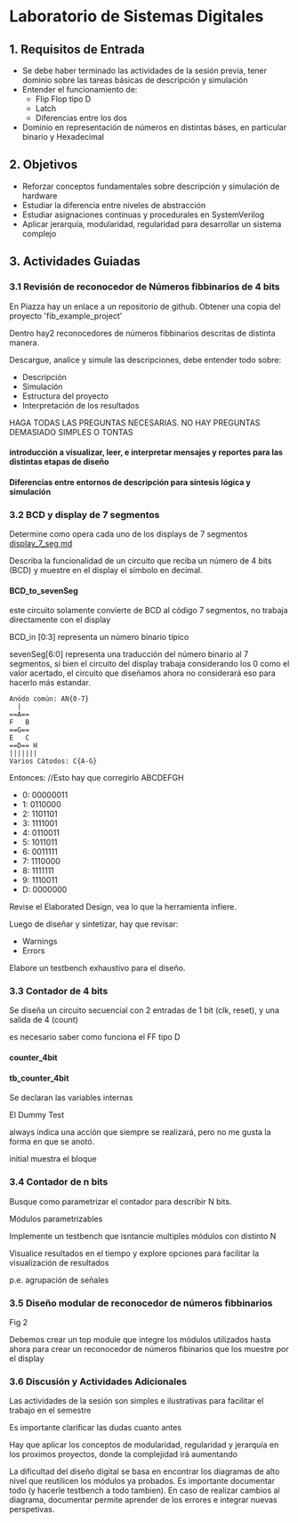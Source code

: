# Laboratorio de Sistemas Digitales

## 1. Requisitos de Entrada
- Se debe haber terminado las actividades de la sesión previa, tener dominio sobre las tareas básicas de descripción y simulación
- Entender el funcionamiento de:
    - Flip Flop tipo D
    - Latch
    - Diferencias entre los dos
- Dominio en representación de números en distintas báses, en particular binario y Hexadecimal

## 2. Objetivos
- Reforzar conceptos fundamentales sobre descripción y simulación de hardware
- Estudiar la diferencia entre niveles de abstracción
- Estudiar asignaciones continuas y procedurales en SystemVerilog
- Aplicar jerarquía, modularidad, regularidad para desarrollar un sistema complejo

## 3. Actividades Guiadas
### 3.1 Revisión de reconocedor de Números fibbinarios de 4 bits
En Piazza hay un enlace a un repositorio de github. Obtener una copia del proyecto 'fib_example_project'

Dentro hay2 reconocedores de números fibbinarios descritas de distinta manera.

Descargue, analice y simule las descripciones, debe entender todo sobre:
- Descripción
- Simulación
- Estructura del proyecto
- Interpretación de los resultados

HAGA TODAS LAS PREGUNTAS NECESARIAS. NO HAY PREGUNTAS DEMASIADO SIMPLES O TONTAS

#### introducción a visualizar, leer, e interpretar mensajes y reportes para las distintas etapas de diseño

#### Diferencias entre entornos de descripción para síntesis lógica y simulación

### 3.2 BCD y display de 7 segmentos
Determine como opera cada uno de los displays de 7 segmentos
[display_7_seg md](display_7_seg.md)

Describa la funcionalidad de un circuito que reciba un número de 4 bits (BCD) y muestre en el display el símbolo en decimal.

#### BCD_to_sevenSeg
este circuito solamente convierte de BCD al código 7 segmentos, no trabaja directamente con el display

BCD_in [0:3] representa un número binario típico

sevenSeg[6:0] representa una traducción del número binario al 7 segmentos, si bien el circuito del display trabaja considerando los 0 como el valor acertado, el circuito que diseñamos ahora no considerará eso para hacerlo más estandar.

~~~
Anódo común: AN{0-7}
  |
==A==
F   B
==G==
E   C
==D== H
|||||||
Varios Cátodos: C{A-G}
~~~

Entonces: //Esto hay que corregirlo
     ABCDEFGH
- 0: 00000011
- 1: 0110000
- 2: 1101101
- 3: 1111001
- 4: 0110011
- 5: 1011011
- 6: 0011111
- 7: 1110000
- 8: 1111111
- 9: 1110011
- D: 0000000

Revise el Elaborated Design, vea lo que la herramienta infiere.

Luego de diseñar y sintetizar, hay que revisar:
- Warnings
- Errors


Elabore un testbench exhaustivo para el diseño.

### 3.3 Contador de 4 bits
Se diseña un circuito secuencial con 2 entradas de 1 bit (clk, reset), y una salida de 4 (count)

es necesario saber como funciona el FF tipo D

#### counter_4bit

#### tb_counter_4bit
Se declaran las variables internas

El Dummy Test

always indica una acción que siempre se realizará, pero no me gusta la forma en que se anotó.

initial muestra el bloque


### 3.4 Contador de n bits
Busque como parametrizar el contador para describir N bits.

Módulos parametrizables

Implemente un testbench que isntancie multiples módulos con distinto N

Visualice resultados en el tiempo y explore opciones para facilitar la visualización de resultados

p.e. agrupación de señales

### 3.5 Diseño modular de reconocedor de números fibbinarios
Fig 2

Debemos crear un top module que integre los módulos utilizados hasta ahora para crear un reconocedor de números fibinarios que los muestre por el display

### 3.6 Discusión y Actividades Adicionales
Las actividades de la sesión son simples e ilustrativas para facilitar el trabajo en el semestre

Es importante clarificar las dudas cuanto antes

Hay que aplicar los conceptos de modularidad, regularidad y jerarquía en los proximos proyectos, donde la complejidad irá aumentando

La dificultad del diseño digital se basa en encontrar los diagramas de alto nivel que reutilicen los módulos ya probados.
Es importante documentar todo (y hacerle testbench a todo tambien). En caso de realizar cambios al diagrama, documentar permite aprender de los errores e integrar nuevas perspetivas.
